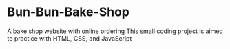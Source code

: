 # Bun-Bun-Bake-Shop
A bake shop website with online ordering
This small coding project is aimed to practice with HTML, CSS, and JavaScript 
